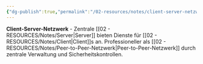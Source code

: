 ```yaml
---
{"dg-publish":true,"permalink":"/02-resources/notes/client-server-netzwerk/","tags":["informatik/netzwerk/topologie","informatik/netzwerk/organisation"],"noteIcon":"","updated":"2025-10-29T12:59:04.531+01:00"}
---
```



**Client-Server-Netzwerk** - Zentrale [[02 - RESOURCES/Notes/Server\|Server]] bieten Dienste für [[02 - RESOURCES/Notes/Client\|Client]]s an.
Professioneller als [[02 - RESOURCES/Notes/Peer-to-Peer-Netzwerk\|Peer-to-Peer-Netzwerk]] durch zentrale Verwaltung und Sicherheitskontrollen.